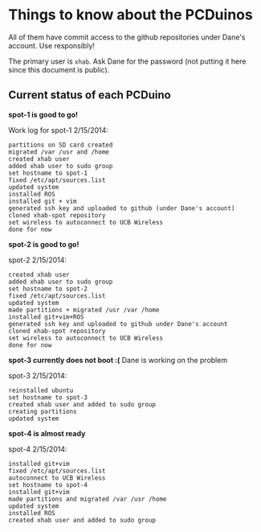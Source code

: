 # Things to know about the PCDuinos

All of them have commit access to the github repositories under Dane's account.
Use responsibly!

The primary user is `xhab`. Ask Dane for the password (not putting it here
since this document is public).

## Current status of each PCDuino

**spot-1 is good to go!**

Work log for spot-1 2/15/2014:

    partitions on SD card created
    migrated /var /usr and /home
    created xhab user
    added xhab user to sudo group
    set hostname to spot-1
    fixed /etc/apt/sources.list
    updated system
    installed ROS
    installed git + vim
    generated ssh key and uploaded to github (under Dane's account)
    cloned xhab-spot repository
    set wireless to autoconnect to UCB Wireless
    done for now

**spot-2 is good to go!**

spot-2 2/15/2014:

    created xhab user
    added xhab user to sudo group
    set hostname to spot-2
    fixed /etc/apt/sources.list
    updated system
    made partitions + migrated /usr /var /home
    installed git+vim+ROS
    generated ssh key and uploaded to github under Dane's account
    cloned xhab-spot repository
    set wireless to autoconnect to UCB Wireless
    done for now

**spot-3 currently does not boot :(**
Dane is working on the problem

spot-3 2/15/2014:

    reinstalled ubuntu
    set hostname to spot-3
    created xhab user and added to sudo group
    creating partitions
    updated system

**spot-4 is almost ready**

spot-4 2/15/2014:

    installed git+vim
    fixed /etc/apt/sources.list
    autoconnect to UCB Wireless
    set hostname to spot-4
    installed git+vim
    made partitions and migrated /var /usr /home
    updated system
    installed ROS
    created xhab user and added to sudo group


